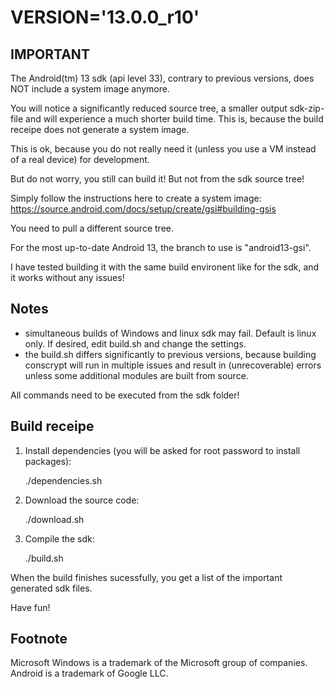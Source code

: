 VERSION='13.0.0_r10'
====================

IMPORTANT
---------
The Android(tm) 13 sdk (api level 33), contrary to previous versions, does NOT include
a system image anymore. 

You will notice a significantly reduced source tree, a smaller output sdk-zip-file 
and will experience a much shorter build time. This is, because the build receipe
does not generate a system image.

This is ok, because you do not really need it (unless you use a VM instead of a 
real device) for development.

But do not worry, you still can build it! But not from the sdk source tree!

Simply follow the instructions here to create a system image:
https://source.android.com/docs/setup/create/gsi#building-gsis

You need to pull a different source tree.

For the most up-to-date Android 13, the branch to use is "android13-gsi".

I have tested building it with the same build environent like for the sdk, and
it works without any issues!


Notes
-----

- simultaneous builds of Windows and linux sdk may fail. Default is linux only. If desired, edit build.sh and change the settings.
- the build.sh differs significantly to previous versions, because building 
conscrypt will run in multiple issues and result in (unrecoverable) errors unless 
some additional modules are built from source.

All commands need to be executed from the sdk folder!

Build receipe
-------------

1) Install dependencies (you will be asked for root password to install packages):

    ./dependencies.sh

2) Download the source code:

    ./download.sh

3) Compile the sdk:

    ./build.sh

When the build finishes sucessfully, you get a list of the important generated sdk files.

Have fun!

Footnote
--------

Microsoft Windows is a trademark of the Microsoft group of companies. Android is a trademark of Google LLC.
